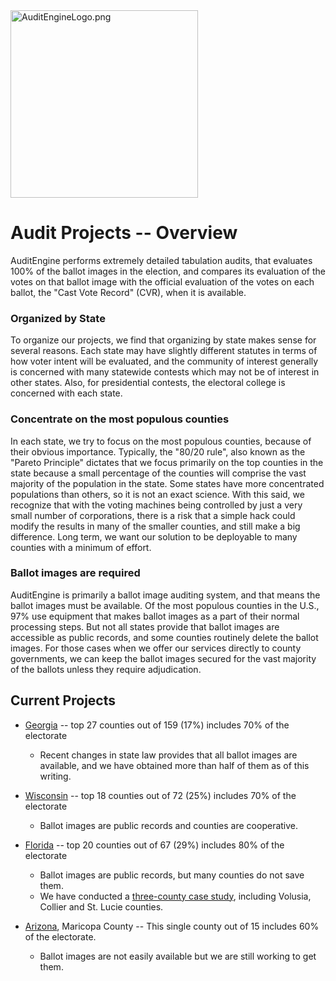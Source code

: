 <link rel="icon" type="image/x-icon" href="https://mapper.auditengine.org/assets/images/A.png">
<img src="https://copswiki.org/w/pub/Common/AuditEngine/AuditEngineLogo.png" alt="AuditEngineLogo.png" width='300' />

# Audit Projects -- Overview

AuditEngine performs extremely detailed tabulation audits, that evaluates 100% of the ballot images in the election,
and compares its evaluation of the votes on that ballot image with the official evaluation of the votes on each ballot,
the "Cast Vote Record" (CVR), when it is available.

### Organized by State

To organize our projects, we find that organizing by state makes sense for several reasons. Each state may have slightly different statutes in terms of how voter intent will be evaluated, and the community of interest generally is concerned with many statewide contests which may not be of interest in other states. Also, for presidential contests, the electoral college is concerned with each state.

### Concentrate on the most populous counties

In each state, we try to focus on the most populous counties, because of their obvious importance. Typically, the "80/20 rule", also known as the "Pareto Principle" dictates that we focus primarily on the top counties in the state because a small percentage of the counties will comprise the vast majority of the population in the state. Some states have more concentrated populations than others, so it is not an exact science. With this said, we recognize that with the voting machines being controlled by just a very small number of corporations, there is a risk that a simple hack could modify the results in many of the smaller counties, and still make a big difference. Long term, we want our solution to be deployable to many counties with a minimum of effort.

### Ballot images are required

AuditEngine is primarily a ballot image auditing system, and that means the ballot images must be available. Of the most populous counties in the U.S., 97% use equipment that makes ballot images as a part of their normal processing steps. But not all states provide that ballot images are accessible as public records, and some counties routinely delete the ballot images. For those cases when we offer our services directly to county governments, we can keep the ballot images secured for the vast majority of the ballots unless they require adjudication.

## Current Projects

- [Georgia](GA_2020.md) -- top 27 counties out of 159 (17%) includes 70% of the electorate
    - Recent changes in state law provides that all ballot images are available, and we have obtained more than half of them as of this writing.

- [Wisconsin](WI_2020.md) -- top 18 counties out of 72 (25%) includes 70% of the electorate
    - Ballot images are public records and counties are cooperative.
- [Florida](FL_2020.md) -- top 20 counties out of 67 (29%) includes 80% of the electorate
    - Ballot images are public records, but many counties do not save them.
    - We have conducted a [three-county case study](audit-results/case_study.md), including Volusia, Collier and St. Lucie counties.
- [Arizona](AZ_2020.md), Maricopa County -- This single county out of 15 includes 60% of the electorate.
    - Ballot images are not easily available but we are still working to get them.

